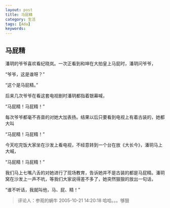 ```yaml
---
layout: post
title: 马屁精
category: 生活
tags: [Ada]
keywords:
---
```


## 马屁精

潘玥的爷爷喜欢看纪晓岚。一次正看到和坤在大拍皇上马屁时，潘玥问爷爷， 

“爷爷，这是谁呀？” 

“这个是马屁精。” 

后来几次爷爷在看这套电视剧时潘玥都指着银幕喊， 

“马屁精！马屁精！” 

每次爷爷都毫不吝啬的对她大加表扬。结果以后只要看到电视上有着古装的，她都大叫 

“马屁精！马屁精！” 

今天吃完饭大家坐在沙发上看电视，不经意转到一个台在放《大长今》，潘玥马上大喊， 

“马屁精！马屁精！” 

我们马上七嘴八舌的对她进行了现场教育，告诉她并不是古装的都是马屁精。潘玥窝在沙发上一声不吭，等我们大家说得差不多了，她突然狠狠的放出一句话， 

“谁不听话，我就叫他，马、屁、精！”

> 评论人：参观的蜗牛   2005-10-21 14:20:18
> 哈哈。。。够狠
